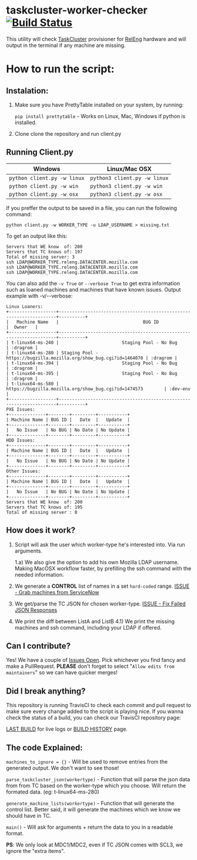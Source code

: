 # taskcluster-worker-checker [![Build Status](https://travis-ci.com/Akhliskun/taskcluster-worker-checker.svg?branch=master)](https://travis-ci.com/Akhliskun/taskcluster-worker-checker)

This utility will check [TaskCluster](https://github.com/taskcluster) provisioner for [RelEng](https://github.com/mozilla-releng) hardware and will output in the terminal if any machine are missing.

# How to run the script:
## Instalation:
1) Make sure you have PrettyTable installed on your system, by running:

    `pip install prettytable` - Works on Linux, Mac, Windows if python is installed.

2) Clone clone the repository and run client.py

## Running Client.py
| Windows  | Linux/Mac OSX |
| ------------- | ------------- |
| `python client.py -w linux` | `python3 client.py -w linux` |
| `python client.py -w win`  | `python3 client.py -w win`  |
| `python client.py -w osx`  | `python3 client.py -w osx`  |

If you preffer the output to be saved in a file, you can run the following command:

`python client.py -w WORKER_TYPE -u LDAP_USERNAME > missing.txt`

To get an output like this:
```
Servers that WE know  of: 200
Servers that TC knows of: 197
Total of missing server: 3
ssh LDAP@WORKER_TYPE.releng.DATACENTER.mozilla.com
ssh LDAP@WORKER_TYPE.releng.DATACENTER.mozilla.com
ssh LDAP@WORKER_TYPE.releng.DATACENTER.mozilla.com
```

You can also add the `-v True` or `--verbose True` to get extra information such as loaned machines and machines that have known issues. 
Output example with -v/--verbose:
```
Linux Loaners:
+------------------+---------------------------------------------------------------------+----------+
|   Machine Name   |                                BUG ID                               |  Owner   |
+------------------+---------------------------------------------------------------------+----------+
| t-linux64-ms-240 |                        Staging Pool - No Bug                        | :dragrom |
| t-linux64-ms-280 | Staging Pool - https://bugzilla.mozilla.org/show_bug.cgi?id=1464070 | :dragrom |
| t-linux64-ms-394 |                        Staging Pool - No Bug                        | :dragrom |
| t-linux64-ms-395 |                        Staging Pool - No Bug                        | :dragrom |
| t-linux64-ms-580 |         https://bugzilla.mozilla.org/show_bug.cgi?id=1474573        | :dev-env |
+------------------+---------------------------------------------------------------------+----------+
PXE Issues:
+--------------+--------+---------+-----------+
| Machine Name | BUG ID |   Date  |   Update  |
+--------------+--------+---------+-----------+
|   No Issue   | No BUG | No Date | No Update |
+--------------+--------+---------+-----------+
HDD Issues:
+--------------+--------+---------+-----------+
| Machine Name | BUG ID |   Date  |   Update  |
+--------------+--------+---------+-----------+
|   No Issue   | No BUG | No Date | No Update |
+--------------+--------+---------+-----------+
Other Issues:
+--------------+--------+---------+-----------+
| Machine Name | BUG ID |   Date  |   Update  |
+--------------+--------+---------+-----------+
|   No Issue   | No BUG | No Date | No Update |
+--------------+--------+---------+-----------+
Servers that WE know  of: 200
Servers that TC knows of: 195
Total of missing server : 0
```

## How does it work?
1) Script will ask the user which worker-type he's interested into. Via run arguments.
    
    1.a) We also give the option to add his own Mozilla LDAP username. Making MacOSX workflow faster, by prefilling the ssh command with the needed information. 
2) We generate a **CONTROL** list of names in a set `hard-coded` range. [ISSUE - Grab machines from ServiceNow](https://github.com/Akhliskun/taskcluster-worker-checker/issues/2)
3) We get/parse the TC JSON for chosen worker-type. [ISSUE - Fix Failed JSON Responses](https://github.com/Akhliskun/taskcluster-worker-checker/issues/3)
4) We print the diff between ListA and ListB
4.1) We print the missing machines and ssh command, including your LDAP if offered.

## Can I contribute?
Yes! We have a couple of [Issues Open](https://github.com/Akhliskun/taskcluster-worker-checker/issues). 
Pick whichever you find fancy and make a PullRequest.
**PLEASE** don't forget to select "`Allow edits from maintainers`" so we can have quicker merges!

## Did I break anything?
This repository is running TravisCI to check each commit and pull request to make sure every change added to the script is playing nice. If you wanna check the status of a build, you can check our TravisCI repository page:

[LAST BUILD](https://travis-ci.com/Akhliskun/taskcluster-worker-checker) for live logs or [BUILD HISTORY](https://travis-ci.com/Akhliskun/taskcluster-worker-checker/builds) page.

## The code Explained:
`machines_to_ignore = {}` - Will be used to remove entries from the generated output. We don't want to see those!

`parse_taskcluster_json(workertype)` - Function that will parse the json data from from TC based on the worker-type which you choose. Will return the formated data. (eg: t-linux64-ms-280)

`generate_machine_lists(workertype)` - Function that will generate the control list. Better said, it will generate the machines which we know we should have in TC.

`main()` - Will ask for arguments + return the data to you in a readable format.


**PS**: We only look at MDC1/MDC2, even if TC JSON comes with SCL3, we ignore the "extra items". 
